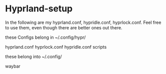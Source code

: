 # Hyprland-setup
In the following are my hyprland.conf, hypridle.conf, hyprlock.conf.
Feel free to use them, even though there are better ones out there.

these Configs belong in ~/.config/hypr/


hyprland.conf
hyprlock.conf
hypridle.conf
scripts

these belong into ~/.config/


waybar
